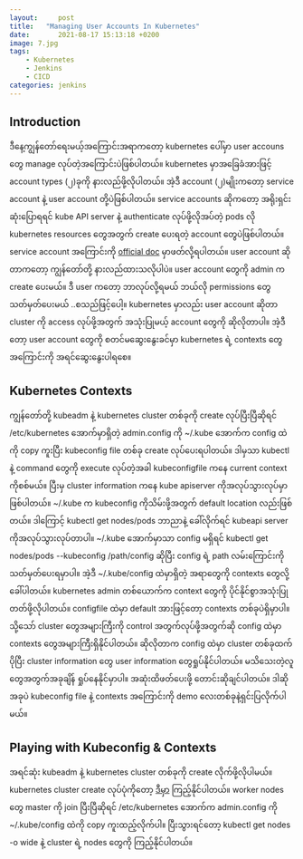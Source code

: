 ```yaml
---
layout:     post
title:   "Managing User Accounts In Kubernetes"
date:       2021-08-17 15:13:18 +0200
image: 7.jpg
tags:
    - Kubernetes
    - Jenkins
    - CICD
categories: jenkins
---   
```

<h2> Introduction </h2>

ဒီနေ့ကျွန်တော်ရေးမယ့်အကြောင်းအရာကတော့ kubernetes ပေါ်မှာ user accouns တွေ manage လုပ်တဲ့အကြောင်းပဲဖြစ်ပါတယ်။ kubernetes မှာအခြေခံအားဖြင့် account types (၂)ခုကို နားလည်ဖို့လိုပါတယ်။ အဲ့ဒီ account (၂)မျိုးကတော့ service account နဲ့ user account တို့ပဲဖြစ်ပါတယ်။ service accounts ဆိုကတော့ အရိုးရှင်းဆုံးပြောရရင် kube API server နဲ့ authenticate လုပ်ဖို့လိုအပ်တဲ့ pods လို kubernetes resources တွေအတွက် create ပေးရတဲ့ account တွေပဲဖြစ်ပါတယ်။ service account အကြောင်းကို [official doc](https://kubernetes.io/docs/tasks/configure-pod-container/configure-service-account) မှာဖတ်လို့ရပါတယ်။ user account ဆိုတာကတော့ ကျွန်တော်တို့ နားလည်ထားသလိုပါပဲ။ user account တွေကို admin က create ပေးမယ်။ ဒီ user ကတော့ ဘာလုပ်လို့ရမယ် ဘယ်လို permissions တွေသတ်မှတ်ပေးမယ် ..စသည်ဖြင့်ပေါ့။ kubernetes မှာလည်း user account ဆိုတာ cluster ကို access လုပ်ဖို့အတွက် အသုံးပြုမယ့် account တွေကို ဆိုလိုတာပါ။ အဲ့ဒီတော့ user account တွေကို စတင်မဆွေးနွေးခင်မှာ kubernetes ရဲ့ contexts တွေအကြောင်းကို အရင်ဆွေးနွေးပါရစေ။ 

<h2> Kubernetes Contexts </h2>

ကျွန်တော်တို့ kubeadm နဲ့ kubernetes cluster တစ်ခုကို create လုပ်ပြီးပြီဆိုရင် /etc/kubernetes အောက်မှာရှိတဲ့ admin.config ကို ~/.kube အောက်က config ထဲကို copy ကူးပြီး kubeconfig file တစ်ခု create လုပ်ပေးရပါတယ်။ ဒါမှသာ kubectl နဲ့ command တွေကို execute လုပ်တဲ့အခါ kubeconfigfile ကနေ current context ကိုစစ်မယ်။ ပြီးမှ cluster information ကနေ kube apiserver ကိုအလုပ်သွားလုပ်မှာဖြစ်ပါတယ်။ ~/.kube က kubeconfig ကိုသိမ်းဖို့အတွက် default location လည်းဖြစ်တယ်။ ဒါကြောင့် kubectl get nodes/pods ဘာညာနဲ့  ခေါ်လိုက်ရင် kubeapi server ကိုအလုပ်သွားလုပ်တာပါ။ ~/.kube အောက်မှာသာ  config မရှိရင် kubectl get nodes/pods --kubeconfig /path/config ဆိုပြီး config ရဲ့ path လမ်းကြောင်းကိုသတ်မှတ်ပေးရမှာပါ။ အဲ့ဒီ ~/.kube/config ထဲမှာရှိတဲ့ အရာတွေကို contexts တွေလို့ခေါ်ပါတယ်။ kubernetes admin တစ်ယောက်က context တွေကို ပိုင်နိုင်စွာအသုံးပြုတတ်ဖို့လိုပါတယ်။ configfile ထဲမှာ default အားဖြင့်တော့ contexts တစ်ခုပဲရှိမှာပါ။ သို့သော် cluster တွေအများကြီးကို control အတွက်လုပ်ဖို့အတွက်ဆို config ထဲမှာ contexts တွေအများကြီးရှိနိုင်ပါတယ်။ ဆိုလိုတာက config ထဲမှာ cluster တစ်ခုထက်ပိုပြီး cluster information တွေ user information တွေရှုပ်နိုင်ပါတယ်။ မသိသေးတဲ့လူတွေအတွက်အခုချိန် ရှုပ်နေနိုင်မှာပါ။ အဆုံးထိဖတ်ပေးဖို့ တောင်းဆိုချင်ပါတယ်။ ဒါဆို အခုပဲ kubeconfig file နဲ့ contexts အကြောင်းကို demo လေးတစ်ခုနဲ့ရှင်းပြလိုက်ပါမယ်။

<h2> Playing with Kubeconfig & Contexts </h2>

အရင်ဆုံး kubeadm နဲ့ kubernetes cluster တစ်ခုကို create လိုက်ဖို့လိုပါမယ်။ kubernetes cluster create လုပ်ပုံကိုတော့ [ဒီမှာ]() ကြည့်နိုင်ပါတယ်။ worker nodes တွေ master ကို join ပြီးပြီဆိုရင် /etc/kubernetes အောက်က admin.config ကို ~/.kube/config ထဲကို copy ကူးထည့်လိုက်ပါ။ ပြီးသွားရင်တော့ kubectl get nodes -o wide နဲ့ cluster ရဲ့ nodes တွေကို ကြည့်နိုင်ပါတယ်။ 

